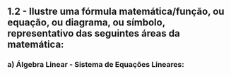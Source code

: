 ## 1.2 - Ilustre uma fórmula matemática/função, ou equação, ou diagrama, ou símbolo, representativo das seguintes áreas da matemática:

### a) Álgebra Linear - Sistema de Equações Lineares: